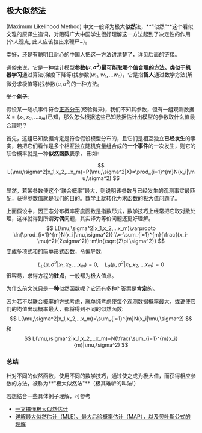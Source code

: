 ## 极大似然法
(Maximum Likelihood Method) 中文一般译为极大**似然**法，**"似然"**这个看似文雅的原译生造词，对阻碍广大中国学生很好理解这一方法起到了决定性的作用(个人观点, 此人应该拉出来鞭尸~)。

幸好，还是有聪明且耐心的中国人把这一方法讲清楚了，详见后面的链接。

通俗来说，它是一种估计模型**参数$(\mu,\sigma^2)$**最可能取哪个值合理的方法。类似于**机器学习**通过算法(梯度下降等)找参数($w_0,w_1,...w_n$)，它是指**智人**通过数学方法(解微分求极值等)找参数($\mu,\sigma^2$)的一种方法。

举个**例子:**

假设某一随机事件符合[正态分布](math/statics/files/gauss.md)(经验得来)，我们不知其参数，但有一组观测数据$X={\{x_1,x_2,...x_m\}}$已知，那么怎么根据这些已知数据估计出模型的参数取什么值最合理呢？

首先，这组已知数据肯定是符合假设模型分布的，且它们是相互独立**已经发生**的事实，若把它们看作是多个相互独立随机变量组合成的**一个事件**的一次发生，则它的联合概率就是一种**似然函数**表示， 形如:

$$
L(\mu,\sigma^2|x_1,x_2,...x_m)=P(\mu,\sigma^2|X)=\prod_{i=1}^{m}N(x_i|\mu,\sigma^2)
$$

显然，若某参数使这个“联合概率”最大，则说明该参数与已经发生的观测事实最匹配，获得参数值就是我们的目的。数学上就转化为求函数的极大值问题了。

上面假设中，因正态分布概率密度函数是指数形式，数学技巧上经常把它取对数处理，这样就得到所谓**对偶**问题，其实译为等价问题还更好理解。
$$
L(\mu,\sigma^2|x_1,x_2,...x_m)\varpropto \ln{\prod_{i=1}^{m}N(x_i|\mu,\sigma^2)}
\\=-\sum_{i=1}^{m}{\frac{(x_i-\mu)^2}{2\sigma^2}}-m\ln{\sqrt{2\pi \sigma^2}}
$$
变成多项式和的简单形式函数，令偏导数:

$$
L_{\mu}(\mu,\sigma^2|x_1,x_2,...x_m)=0,\quad L_{\sigma}(\mu,\sigma^2|x_1,x_2,...x_m)=0
$$
很容易，求得方程的**驻点**，一般都为极大值点。

为什么前文说只是**一种**似然函数呢？它还有多种? 答案是**肯定**的。

因为若不以联合概率的方式考虑，就单纯考虑使每个观测数据概率最大，或说使它们的均值出现概率最大，都将得到不同的似然函数:
$$
L(\mu,\sigma^2|x_1,x_2,...x_m)=\sum_{i=1}^{m}N(x_i|\mu,\sigma^2)
$$
和
$$
L(\mu,\sigma^2|x_1,x_2,...x_m)=N(\frac{\sum_{i=1}^{m}x_i}{m}|\mu,\sigma^2)
$$

### 总结

针对不同的似然函数，使用不同的数学技巧，通过使之成为极大值，而获得相应参数的方法，被称为**"极大似然法"**（极其难听的叫法!）

若想结合一些具体例子理解，可参考

- [一文搞懂极大似然估计](https://zhuanlan.zhihu.com/p/26614750)
- [详解最大似然估计（MLE）、最大后验概率估计（MAP），以及贝叶斯公式的理解](https://blog.csdn.net/u011508640/article/details/72815981)
